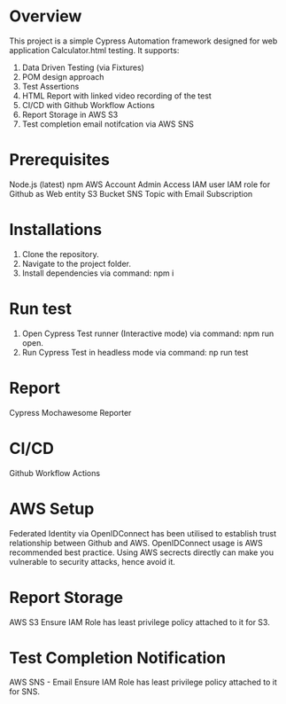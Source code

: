 # Overview
This project is a simple Cypress Automation framework designed for web application Calculator.html testing.
It supports:
1. Data Driven Testing (via Fixtures)
2. POM design approach
3. Test Assertions
4. HTML Report with linked video recording of the test
5. CI/CD with Github Workflow Actions
6. Report Storage in AWS S3
7. Test completion email notifcation via AWS SNS

# Prerequisites
Node.js (latest)
npm
AWS Account
Admin Access IAM user
IAM role for Github as Web entity
S3 Bucket
SNS Topic with Email Subscription


# Installations
1. Clone the repository.
2. Navigate to the project folder.
3. Install dependencies via command: npm i

# Run test
1. Open Cypress Test runner (Interactive mode) via command: npm run open.
2. Run Cypress Test in headless mode via command: np run test

# Report
Cypress Mochawesome Reporter

# CI/CD
Github Workflow Actions

# AWS Setup
Federated Identity via OpenIDConnect has been utilised to establish trust relationship between Github and AWS.
OpenIDConnect usage is AWS recommended best practice.
Using AWS secrects directly can make you vulnerable to security attacks, hence avoid it.

# Report Storage
AWS S3
Ensure IAM Role has least privilege policy attached to it for S3.

# Test Completion Notification
AWS SNS - Email
Ensure IAM Role has least privilege policy attached to it for SNS.


